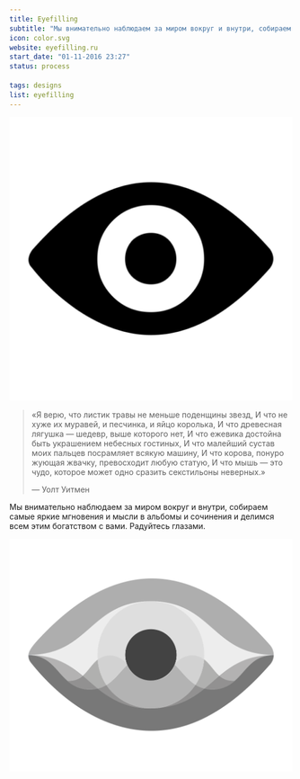 ```yaml
---
title: Eyefilling
subtitle: "Мы внимательно наблюдаем за миром вокруг и внутри, собираем самые яркие мгновения и мысли в альбомы и сочинения и делимся всем этим богатством с вами."
icon: color.svg
website: eyefilling.ru
start_date: "01-11-2016 23:27"
status: process

tags: designs
list: eyefilling
---
```


![](./eyefill.png)

> «Я верю, что листик травы не меньше поденщины звезд,
> И что не хуже их муравей, и песчинка, и яйцо королька,
> И что древесная лягушка — шедевр, выше которого нет,
> И что ежевика достойна быть украшением небесных гостиных,
> И что малейший сустав моих пальцев посрамляет всякую машину,
> И что корова, понуро жующая жвачку, превосходит любую статую,
> И что мышь — это чудо, которое может одно сразить секстильоны неверных.»
>
> — Уолт Уитмен

Мы внимательно наблюдаем за миром вокруг и внутри, собираем самые яркие мгновения и мысли в альбомы и сочинения и делимся всем этим богатством с вами. Радуйтесь глазами.

![](./gray.svg)
